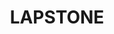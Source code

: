---
lastmod: '2025-04-06T06:05:20+00:00'
latitude: -33.768837
layout: suburb
longitude: 150.626788
postcode: '2773'
state: NSW
title: LAPSTONE
url: /nsw/lapstone/
---
